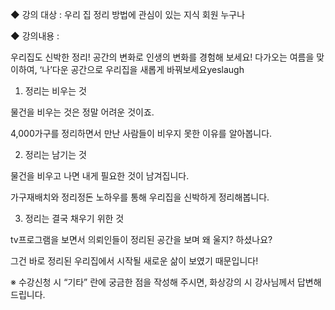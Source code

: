 
◆ 강의 대상 : 우리 집 정리 방법에 관심이 있는 지식 회원 누구나

 

◆ 강의내용 :

우리집도 신박한 정리! 공간의 변화로 인생의 변화를 경험해 보세요!
다가오는 여름을 맞이하여, ‘나’다운 공간으로 우리집을 새롭게 바꿔보세요yeslaugh 

 

1. 정리는 비우는 것

물건을 비우는 것은 정말 어려운 것이죠.

4,000가구를 정리하면서 만난 사람들이 비우지 못한 이유를 알아봅니다.

 

2. 정리는 남기는 것

물건을 비우고 나면 내게 필요한 것이 남겨집니다.

가구재배치와 정리정돈 노하우를 통해 우리집을 신박하게 정리해봅니다.

 

3. 정리는 결국 채우기 위한 것

tv프로그램을 보면서 의뢰인들이 정리된 공간을 보며 왜 울지? 하셨나요?

그건 바로 정리된 우리집에서 시작될 새로운 삶이 보였기 때문입니다!

 

※ 수강신청 시 “기타” 란에 궁금한 점을 작성해 주시면, 화상강의 시 강사님께서 답변해 드립니다.
